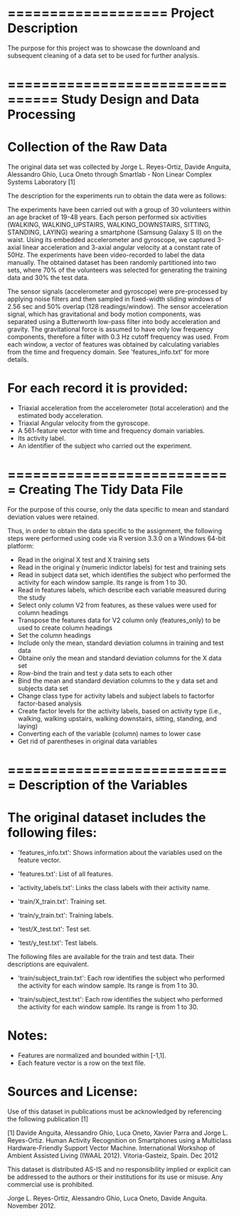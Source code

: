 ===================
Project Description
===================
The purpose for this project was to showcase the downloand and subsequent cleaning of a data set to be used for further analysis.

================================
Study Design and Data Processing
================================

Collection of the Raw Data
==========================
The original data set was collected by Jorge L. Reyes-Ortiz, Davide Anguita, Alessandro Ghio, Luca Oneto through Smartlab - Non Linear Complex Systems Laboratory [1]

The description for the experiments run to obtain the data were as follows:

The experiments have been carried out with a group of 30 volunteers within an age bracket of 19-48 years. 
Each person performed six activities (WALKING, WALKING_UPSTAIRS, WALKING_DOWNSTAIRS, SITTING, STANDING, LAYING) wearing a smartphone (Samsung Galaxy S II) on the waist. 
Using its embedded accelerometer and gyroscope, we captured 3-axial linear acceleration and 3-axial angular velocity at a constant rate of 50Hz. 
The experiments have been video-recorded to label the data manually. 
The obtained dataset has been randomly partitioned into two sets, where 70% of the volunteers was selected for generating the training data and 30% the test data. 

The sensor signals (accelerometer and gyroscope) were pre-processed by applying noise filters and then sampled in fixed-width sliding windows of 2.56 sec and 50% overlap (128 readings/window). 
The sensor acceleration signal, which has gravitational and body motion components, was separated using a Butterworth low-pass filter into body acceleration and gravity. 
The gravitational force is assumed to have only low frequency components, therefore a filter with 0.3 Hz cutoff frequency was used. 
From each window, a vector of features was obtained by calculating variables from the time and frequency domain. See 'features_info.txt' for more details. 

For each record it is provided:
======================================

- Triaxial acceleration from the accelerometer (total acceleration) and the estimated body acceleration.
- Triaxial Angular velocity from the gyroscope. 
- A 561-feature vector with time and frequency domain variables. 
- Its activity label. 
- An identifier of the subject who carried out the experiment.

===========================
Creating The Tidy Data File
===========================
For the purpose of this course, only the data specific to mean and standard deviation values were retained.

Thus, in order to obtain the data specific to the assignment, the following steps were performed using code via R version 3.3.0 on a Windows 64-bit platform:

- Read in the original X test and X training sets
- Read in the original y (numeric indictor labels) for test and training sets
- Read in subject data set, which identifies the subject who performed the activity for each window sample. Its range is from 1 to 30.
- Read in features labels, which describe each variable measured during the study
- Select only column V2 from features, as these values were used for column headings
- Transpose the features data for V2 column only (features_only) to be used to create column headings
- Set the column headings
- Include only the mean, standard deviation columns in training and test data
- Obtaine only the mean and standard deviation columns for the X data set
- Row-bind the train and test y data sets to each other
- Bind the mean and standard deviation columns to the y data set and subjects data set
- Change class type for activity labels and subject labels to factorfor factor-based analysis
- Create factor levels for the activity labels, based on activity type (i.e., walking, walking upstairs, walking downstairs, sitting, standing, and laying)
- Converting each of the variable (column) names to lower case
- Get rid of parentheses in original data variables

===========================
Description of the Variables
============================

The original dataset includes the following files:
==================================================

- 'features_info.txt': Shows information about the variables used on the feature vector.

- 'features.txt': List of all features.

- 'activity_labels.txt': Links the class labels with their activity name.

- 'train/X_train.txt': Training set.

- 'train/y_train.txt': Training labels.

- 'test/X_test.txt': Test set.

- 'test/y_test.txt': Test labels.

The following files are available for the train and test data. Their descriptions are equivalent. 

- 'train/subject_train.txt': Each row identifies the subject who performed the activity for each window sample. Its range is from 1 to 30. 

- 'train/subject_test.txt': Each row identifies the subject who performed the activity for each window sample. Its range is from 1 to 30. 

Notes: 
======
- Features are normalized and bounded within [-1,1].
- Each feature vector is a row on the text file.


Sources and License:
===================
Use of this dataset in publications must be acknowledged by referencing the following publication [1] 

[1] Davide Anguita, Alessandro Ghio, Luca Oneto, Xavier Parra and Jorge L. Reyes-Ortiz. Human Activity Recognition on Smartphones using a Multiclass Hardware-Friendly Support Vector Machine. International Workshop of Ambient Assisted Living (IWAAL 2012). Vitoria-Gasteiz, Spain. Dec 2012

This dataset is distributed AS-IS and no responsibility implied or explicit can be addressed to the authors or their institutions for its use or misuse. Any commercial use is prohibited.

Jorge L. Reyes-Ortiz, Alessandro Ghio, Luca Oneto, Davide Anguita. November 2012.
